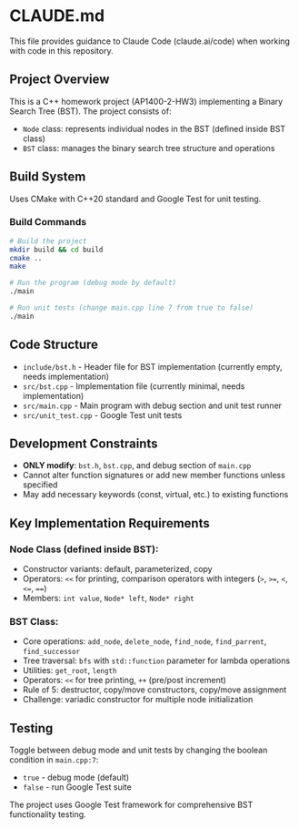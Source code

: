 # CLAUDE.md

This file provides guidance to Claude Code (claude.ai/code) when working with code in this repository.

## Project Overview
This is a C++ homework project (AP1400-2-HW3) implementing a Binary Search Tree (BST). The project consists of:
- `Node` class: represents individual nodes in the BST (defined inside BST class)
- `BST` class: manages the binary search tree structure and operations

## Build System
Uses CMake with C++20 standard and Google Test for unit testing.

### Build Commands
```bash
# Build the project
mkdir build && cd build
cmake ..
make

# Run the program (debug mode by default)
./main

# Run unit tests (change main.cpp line 7 from true to false)
./main
```

## Code Structure
- `include/bst.h` - Header file for BST implementation (currently empty, needs implementation)
- `src/bst.cpp` - Implementation file (currently minimal, needs implementation)  
- `src/main.cpp` - Main program with debug section and unit test runner
- `src/unit_test.cpp` - Google Test unit tests

## Development Constraints
- **ONLY modify**: `bst.h`, `bst.cpp`, and debug section of `main.cpp`
- Cannot alter function signatures or add new member functions unless specified
- May add necessary keywords (const, virtual, etc.) to existing functions

## Key Implementation Requirements
### Node Class (defined inside BST):
- Constructor variants: default, parameterized, copy
- Operators: `<<` for printing, comparison operators with integers (`>`, `>=`, `<`, `<=`, `==`)
- Members: `int value`, `Node* left`, `Node* right`

### BST Class:
- Core operations: `add_node`, `delete_node`, `find_node`, `find_parrent`, `find_successor`
- Tree traversal: `bfs` with `std::function` parameter for lambda operations
- Utilities: `get_root`, `length`
- Operators: `<<` for tree printing, `++` (pre/post increment)
- Rule of 5: destructor, copy/move constructors, copy/move assignment
- Challenge: variadic constructor for multiple node initialization

## Testing
Toggle between debug mode and unit tests by changing the boolean condition in `main.cpp:7`:
- `true` - debug mode (default)
- `false` - run Google Test suite

The project uses Google Test framework for comprehensive BST functionality testing.